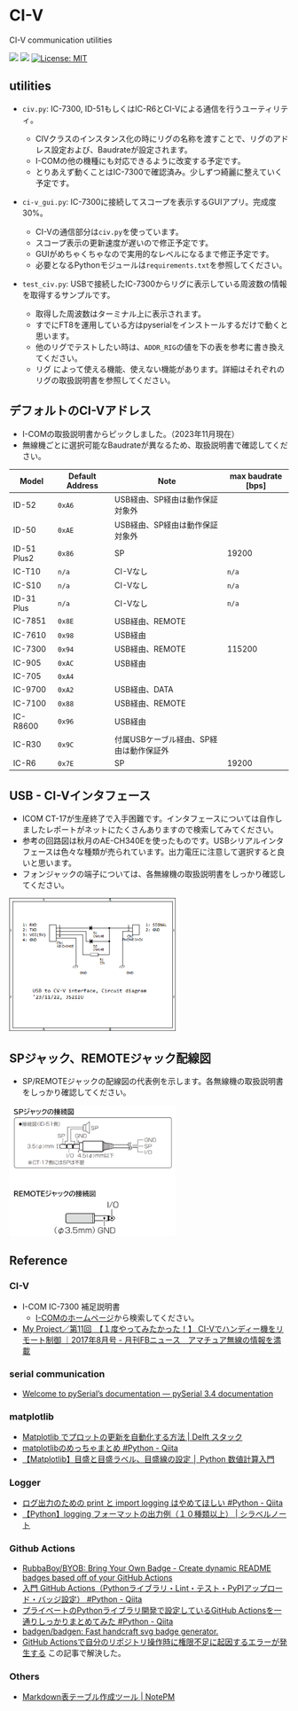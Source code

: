 # CI-V
CI-V communication utilities

<!--
[![linting: pylint](https://img.shields.io/badge/linting-pylint-yellowgreen)](https://github.com/pylint-dev/pylint)
![example workflow](https://github.com/JS2IIU-MH/CI-V/actions/workflows/flake8.yml/badge.svg)
-->
![](https://byob.yarr.is/JS2IIU-MH/CI-V/passing_lints)
![](https://byob.yarr.is/JS2IIU-MH/CI-V/time)
[![License: MIT](https://img.shields.io/badge/License-MIT-brightgreen.svg)](LICENSE)

## utilities
- `civ.py`: IC-7300, ID-51もしくはIC-R6とCI-Vによる通信を行うユーティリティ。
  - CIVクラスのインスタンス化の時にリグの名称を渡すことで、リグのアドレス設定および、Baudrateが設定されます。
  - I-COMの他の機種にも対応できるように改変する予定です。
  - とりあえず動くことはIC-7300で確認済み。少しずつ綺麗に整えていく予定です。

- `ci-v_gui.py`: IC-7300に接続してスコープを表示するGUIアプリ。完成度30%。
  - CI-Vの通信部分は`civ.py`を使っています。
  - スコープ表示の更新速度が遅いので修正予定です。
  - GUIがめちゃくちゃなので実用的なレベルになるまで修正予定です。
  - 必要となるPythonモジュールは`requirements.txt`を参照してください。

- `test_civ.py`: USBで接続したIC-7300からリグに表示している周波数の情報を取得するサンプルです。
  - 取得した周波数はターミナル上に表示されます。
  - すでにFT8を運用している方はpyserialをインストールするだけで動くと思います。
  - 他のリグでテストしたい時は、`ADDR_RIG`の値を下の表を参考に書き換えてください。
  - リグ によって使える機能、使えない機能があります。詳細はそれぞれのリグの取扱説明書を参照してください。

## デフォルトのCI-Vアドレス

- I-COMの取扱説明書からピックしました。（2023年11月現在）
- 無線機ごとに選択可能なBaudrateが異なるため、取扱説明書で確認してください。

| Model | Default Address | Note | max baudrate [bps] |
| - | - | - | - |
| ID-52 | `0xA6` | USB経由、SP経由は動作保証対象外 | |
| ID-50 | `0xAE` | USB経由、SP経由は動作保証対象外 | |
| ID-51 Plus2 | `0x86` | SP | 19200 |
| IC-T10 | `n/a` | CI-Vなし | `n/a` |
| IC-S10 | `n/a` | CI-Vなし | `n/a` |
| ID-31 Plus | `n/a` | CI-Vなし | `n/a` |
| IC-7851 | `0x8E` | USB経由、REMOTE | |
| IC-7610 | `0x98` | USB経由 | |
| IC-7300 | `0x94` | USB経由、REMOTE | 115200 |
| IC-905 | `0xAC` | USB経由 | |
| IC-705 | `0xA4` |  | |
| IC-9700 | `0xA2` | USB経由、DATA | |
| IC-7100 | `0x88` | USB経由、REMOTE | |
| IC-R8600 | `0x96` | USB経由 | |
| IC-R30 | `0x9C` | 付属USBケーブル経由、SP経由は動作保証外 | |
| IC-R6 | `0x7E` | SP | 19200 |

## USB - CI-Vインタフェース
- ICOM CT-17が生産終了で入手困難です。インタフェースについては自作しましたレポートがネットにたくさんありますので検索してみてください。
- 参考の回路図は秋月のAE-CH340Eを使ったものです。USBシリアルインタフェースは色々な種類が売られています。出力電圧に注意して選択すると良いと思います。
- フォンジャックの端子については、各無線機の取扱説明書をしっかり確認してください。
<div>
<img src="doc/CI-V_circuit.png" width=300>
</div>

## SPジャック、REMOTEジャック配線図
- SP/REMOTEジャックの配線図の代表例を示します。各無線機の取扱説明書をしっかり確認してください。

<div>
<img src="doc/jack.png" width=300>
</div>

## Reference
### CI-V
- I-COM IC-7300 補足説明書
    - [I-COMのホームページ](https://www.icom.co.jp/support/personal/)から検索してください。
- [My Project／第11回　【１度やってみたかった！】 CI-Vでハンディー機をリモート制御 ｜2017年8月号 - 月刊FBニュース　アマチュア無線の情報を満載](https://www.fbnews.jp/201708/myproject/)

### serial communication
- [Welcome to pySerial’s documentation — pySerial 3.4 documentation](https://pyserial.readthedocs.io/en/latest/index.html)

### matplotlib
- [Matplotlib でプロットの更新を自動化する方法 | Delft スタック](https://www.delftstack.com/ja/howto/matplotlib/how-to-automate-plot-updates-in-matplotlib/)
- [matplotlibのめっちゃまとめ #Python - Qiita](https://qiita.com/nkay/items/d1eb91e33b9d6469ef51)
- [【Matplotlib】目盛と目盛ラベル、目盛線の設定 │ Python 数値計算入門](https://python.atelierkobato.com/tick/)

### Logger
- [ログ出力のための print と import logging はやめてほしい #Python - Qiita](https://qiita.com/amedama/items/b856b2f30c2f38665701)
- [【Python】logging フォーマットの出力例（１０種類以上） | シラベルノート](https://srbrnote.work/archives/4472)

### Github Actions
- [RubbaBoy/BYOB: Bring Your Own Badge - Create dynamic README badges based off of your GitHub Actions](https://github.com/RubbaBoy/BYOB)
- [入門 GitHub Actions（Pythonライブラリ・Lint・テスト・PyPIアップロード・バッジ設定） #Python - Qiita](https://qiita.com/simonritchie/items/629a02fc1ad0fd02d267#%E3%82%AB%E3%83%90%E3%83%AC%E3%83%83%E3%82%B8%E3%81%AE%E3%83%90%E3%83%83%E3%82%B8%E3%82%92readme%E3%81%AB%E8%BF%BD%E5%8A%A0%E3%81%99%E3%82%8B)
- [プライベートのPythonライブラリ開発で設定しているGitHub Actionsを一通りしっかりまとめてみた #Python - Qiita](https://qiita.com/simonritchie/items/531283b333c953d5c31e)
- [badgen/badgen: Fast handcraft svg badge generator.](https://github.com/badgen/badgen)
- [GitHub Actionsで自分のリポジトリ操作時に権限不足に起因するエラーが発生する](https://zenn.dev/osawa_koki/articles/a63b96a2707a8f) この記事で解決した。

### Others
- [Markdown表テーブル作成ツール | NotePM](https://notepm.jp/markdown-table-tool)
